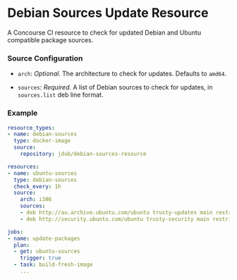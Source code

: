 # Debian Sources Update Resource

A Concourse CI resource to check for updated Debian and Ubuntu compatible package sources.

### Source Configuration

- `arch`: *Optional.* The architecture to check for updates. Defaults to `amd64`.

- `sources`: *Required.* A list of Debian sources to check for updates, in `sources.list` deb line format.

### Example

```yaml
resource_types:
- name: debian-sources
  type: docker-image
  source:
    repository: jdub/debian-sources-resource

resources:
- name: ubuntu-sources
  type: debian-sources
  check_every: 1h
  source:
    arch: i386
    sources:
    - deb http://au.archive.ubuntu.com/ubuntu trusty-updates main restricted universe multiverse
    - deb http://security.ubuntu.com/ubuntu trusty-security main restricted universe multiverse

jobs:
- name: update-packages
  plan:
  - get: ubuntu-sources
    trigger: true
  - task: build-fresh-image
    ...
```
